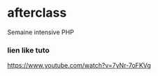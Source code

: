 # afterclass
Semaine intensive PHP


### lien like tuto 
https://www.youtube.com/watch?v=7yNr-7oFKVg